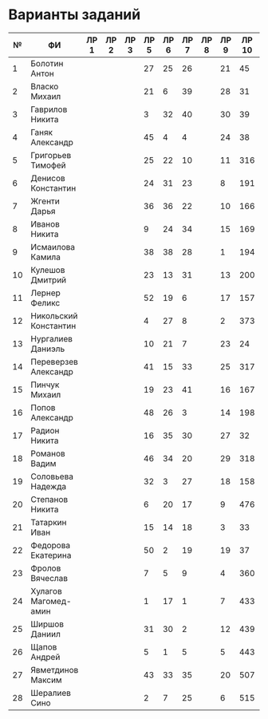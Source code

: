 # Варианты заданий
| №  | ФИ                    | ЛР 1 | ЛР 2 | ЛР 3 | ЛР 5 | ЛР 6 | ЛР 7 | ЛР 8 | ЛР 9 | ЛР 10 | ЛР 11 | ЛР 12 | ЛР 13 | ЛР 14 | ЛР 15 | КП 3 | КП 4 |
|----|-----------------------|------|------|------|------|------|------|------|------|-------|-------|-------|-------|-------|-------|------|------|
| 1  | Болотин Антон         |      |      |      |  27  |  25  |  26  |      |  21  |  45   |  5    |  30   |  21   |  24   |   6   |      |      |
| 2  | Власко Михаил         |      |      |      |  21  |  6   |  39  |      |  28  |  31   |  4    |  16   |  24   |  12   |   8   |      |      |
| 3  | Гаврилов Никита       |      |      |      |  3   |  32  |  40  |      |  30  |  39   |  12   |  12   |  28   |  23   |   17  |      |      |
| 4  | Ганяк Александр       |      |      |      |  45  |  4   |  4   |      |  24  |  38   |  15   |  27   |  16   |  5    |   27  |      |      |
| 5  | Григорьев Тимофей     |      |      |      |  25  |  22  |  10  |      |  11  |  316  |  38   |  20   |  29   |  25   |   13  |      |      |
| 6  | Денисов Константин    |      |      |      |  24  |  31  |  23  |      |  8   |  191  |  1    |  25   |  22   |  21   |   15  |      |      |
| 7  | Жгенти Дарья          |      |      |      |  36  |  36  |  22  |      |  10  |  166  |  9    |  23   |  8    |  3    |   23  |      |      |
| 8  | Иванов Никита         |      |      |      |  9   |  24  |  34  |      |  15  |  169  |  29   |  13   |  15   |  15   |   1   |      |      |
| 9  | Исмаилова Камила      |      |      |      |  38  |  38  |  28  |      |  1   |  194  |  27   |   9   |  25   |  8    |   21  |      |      |
| 10 | Кулешов Дмитрий       |      |      |      |  23  |  13  |  31  |      |  13  |  200  |  8    |   1   |  7    |  19   |   32  |      |      |
| 11 | Лернер Феликс         |      |      |      |  52  |  19  |  6   |      |  17  |  157  |  18   |   5   |  1    |  16   |   24  |      |      |
| 12 | Никольский Константин |      |      |      |  4   |  27  |  8   |      |  2   |  373  |  16   |  11   |  26   |  9    |   3   |      |      |
| 13 | Нургалиев  Даниэль    |      |      |      |  10  |  21  |  7   |      |  23  |  24   |  11   |  14   |  23   |  20   |   22  |      |      |
| 14 | Переверзев Александр  |      |      |      |  41  |  15  |  33  |      |  25  |  317  |  10   |  7    |  27   |  17   |   16  |      |      |
| 15 | Пинчук Михаил         |      |      |      |  19  |  23  |  41  |      |  16  |  167  |  6    |  10   |  20   |  2    |   28  |      |      |
| 16 | Попов Александр       |      |      |      |  48  |  26  |  3   |      |  14  |  198  |  39   |  31   |  12   |  22   |   25  |      |      |
| 17 | Радион Никита         |      |      |      |  16  |  35  |  30  |      |  27  |  32   |  22   |  17   |  19   |  6    |   5   |      |      |
| 18 | Романов Вадим         |      |      |      |  46  |  34  |  20  |      |  29  |  318  |  25   |  22   |  13   |  27   |   30  |      |      |
| 19 | Соловьева Надежда     |      |      |      |  32  |  3   |  27  |      |  18  |  158  |  31   |  18   |  2    |  10   |   29  |      |      |
| 20 | Степанов Никита       |      |      |      |  6   |  20  |  17  |      |  9   |  476  |  3    |  3    |  10   |  13   |   2   |      |      |
| 21 | Татаркин Иван         |      |      |      |  15  |  14  |  18  |      |  3   |  33   |  32   |  6    |  11   |  11   |   4   |      |      |
| 22 | Федорова Екатерина    |      |      |      |  50  |  2   |  19  |      |  19  |  37   |  42   |  15   |  17   |  18   |   14  |      |      |
| 23 | Фролов Вячеслав       |      |      |      |  7   |  5   |  9   |      |  4   |  360  |  24   |  19   |  6    |  26   |   35  |      |      |
| 24 | Хулагов Магомед-амин  |      |      |      |  1   |  17  |  1   |      |  7   |  433  |  20   |  8    |  3    |  7    |   26  |      |      |
| 25 | Ширшов Даниил         |      |      |      |  31  |  30  |  2   |      |  12  |  439  |  19   |  21   |  5    |  14   |   34  |      |      |
| 26 | Щапов Андрей          |      |      |      |  5   |  1   |  5   |      |  5   |  443  |  40   |  24   |  18   |  4    |   7   |      |      |
| 27 | Явметдинов Максим     |      |      |      |  43  |  33  |  35  |      |  20  |  507  |  28   |  32   |  14   |  28   |   20  |      |      |
| 28 | Шералиев Сино         |      |      |      |  2   |  7   |  25  |      |  6   |  515  |  26   |  33   |  4    |  1    |   19  |      |      |
